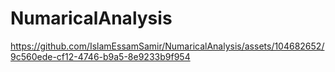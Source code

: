 # NumaricalAnalysis

https://github.com/IslamEssamSamir/NumaricalAnalysis/assets/104682652/9c560ede-cf12-4746-b9a5-8e9233b9f954


